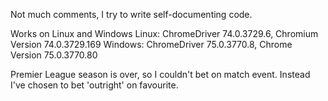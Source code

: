 Not much comments, I try to write self-documenting code.

Works on Linux and Windows
Linux: ChromeDriver 74.0.3729.6, Chromium Version 74.0.3729.169
Windows: ChromeDriver 75.0.3770.8, Chrome Version 75.0.3770.80

Premier League season is over, so I couldn't bet on match event. Instead I've chosen to bet 'outright' on favourite.

